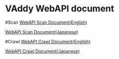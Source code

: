 VAddy WebAPI document
=====================

#Scan 
[WebAPI Scan Document(English)](https://github.com/vaddy/WebAPI-document/blob/master/VAddy-WebApi.md)  

[WebAPI Scan Document(Japanese)](https://github.com/vaddy/WebAPI-document/blob/master/VAddy-WebApi-ja.md)  


#Crawl
[WebAPI Crawl Document(English)](https://github.com/vaddy/WebAPI-document/blob/master/VAddy-WebApi-Crawl.md)  

[WebAPI Crawl Document(Japanese)](https://github.com/vaddy/WebAPI-document/blob/master/VAddy-WebApi-Crawl-ja.md)  

